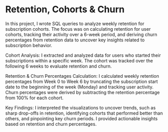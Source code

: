 # Retention, Cohorts & Churn
In this project, I wrote SQL queries to analyze weekly retention  for subscription cohorts. The focus was on calculating retention for user cohorts, tracking their activity over a 6-week period, and deriving churn percentages from retention data to uncover key insights related to subscription behavior.

Cohort Analysis:
I extracted and analyzed data for users who started their subscriptions within a specific week. The cohort was tracked over the following 6 weeks to evaluate retention and churn.

Retention & Churn Percentages Calculation:
I calculated weekly retention percentages from Week 0 to Week 6 by truncating the subscription start date to the beginning of the week (Monday) and tracking user activity. Churn percentages were derived by subtracting the retention percentage from 100% for each cohort.

Key Findings:
I interpreted the visualizations to uncover trends, such as sharp drop-offs in retention, identifying cohorts that performed better than others, and pinpointing key churn periods. I provided actionable insights based on retention and churn percentages.
